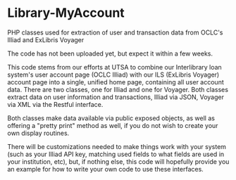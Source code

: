 # Library-MyAccount
PHP classes used for extraction of user and transaction data from OCLC's Illiad and ExLibris Voyager

The code has not been uploaded yet, but expect it within a few weeks.

This code stems from our efforts at UTSA to combine our Interlibrary loan system's user account page (OCLC Illiad) with our ILS (ExLibris Voyager) account page into a single, unified home page, containing all user account data.  There are two classes, one for Illiad and one for Voyager.  Both classes extract data on user information and transactions, Illiad via JSON, Voyager via XML via the Restful interface.  

Both classes make data available via public exposed objects, as well as offering a "pretty print" method as well, if you do not wish to create your own display routines.

There will be customizations needed to make things work with your system (such as your Illiad API key, matching used fields to what fields are used in your institution, etc), but, if nothing else, this code will hopefully provide you an example for how to write your own code to use these interfaces.

